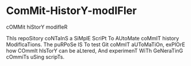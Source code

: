 # ComMit-HistorY-modIFIer
cOMMit hiStorY modifIeR

ThIs repoSitory coNTaInS a SiMplE ScriPt To AUtoMate coMmIT history ModifIcaTions. The puRPoSe IS To test Git coMmIT aUToMaTiOn, exPlOrE how COmmIt hIsTorY can be aLtered, And experimenT WiTh GeNeraTinG cOmmiTs uSing scripTs.
